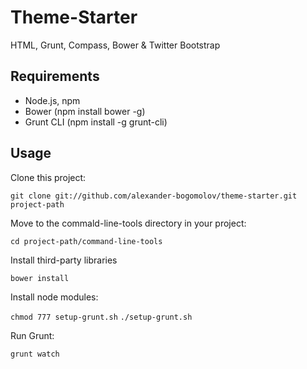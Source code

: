 # Theme-Starter

HTML, Grunt, Compass, Bower &amp; Twitter Bootstrap

## Requirements
* Node.js, npm
* Bower (npm install bower -g)
* Grunt CLI (npm install -g grunt-cli)


## Usage

Clone this project:

```git clone git://github.com/alexander-bogomolov/theme-starter.git project-path```

Move to the commald-line-tools directory in your project:

```cd project-path/command-line-tools```

Install third-party libraries

```bower install```

Install node modules:

```chmod 777 setup-grunt.sh```
```./setup-grunt.sh```

Run Grunt:

```grunt watch```